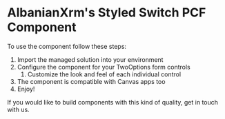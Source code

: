 # AlbanianXrm's Styled Switch PCF Component

To use the component follow these steps:
1. Import the managed solution into your environment
2. Configure the component for your TwoOptions form controls
   1. Customize the look and feel of each individual control
3. The component is compatible with Canvas apps too
4. Enjoy!

If you would like to build components with this kind of quality, get in touch with us.
